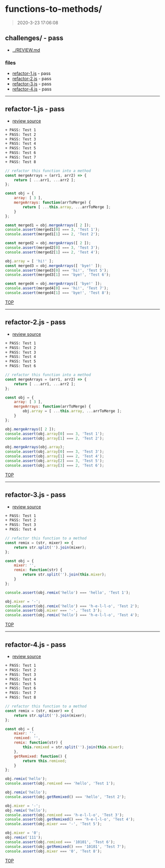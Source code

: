 # functions-to-methods/

> 2020-3-23 17:06:08 

## challenges/ - pass

* [../REVIEW.md](../REVIEW.md)

### files

* [refactor-1.js](#refactor-1js---pass) - pass
* [refactor-2.js](#refactor-2js---pass) - pass
* [refactor-3.js](#refactor-3js---pass) - pass
* [refactor-4.js](#refactor-4js---pass) - pass

---

## refactor-1.js - pass

* [review source](refactor-1.js)

```txt
+ PASS: Test 1
+ PASS: Test 2
+ PASS: Test 3
+ PASS: Test 4
+ PASS: Test 5
+ PASS: Test 6
+ PASS: Test 7
+ PASS: Test 8
```

```js
// refactor this function into a method
const mergeArrays = (arr1, arr2) => {
	return [ ...arr1, ...arr2 ];
};

const obj = {
	array: [ 3 ],
	mergeArrays: function(arrToMerge) {
		return [ ...this.array, ...arrToMerge ];
	}
};

const merged1 = obj.mergeArrays([ 2 ]);
console.assert(merged1[0] === 3, 'Test 1');
console.assert(merged1[1] === 2, 'Test 2');

const merged2 = obj.mergeArrays([ 2 ]);
console.assert(merged2[0] === 3, 'Test 3');
console.assert(merged2[1] === 2, 'Test 4');

obj.array = [ 'hi!' ];
const merged3 = obj.mergeArrays([ 'bye!' ]);
console.assert(merged3[0] === 'hi!', 'Test 5');
console.assert(merged3[1] === 'bye!', 'Test 6');

const merged4 = obj.mergeArrays([ 'bye!' ]);
console.assert(merged4[0] === 'hi!', 'Test 7');
console.assert(merged4[1] === 'bye!', 'Test 8');

```

[TOP](#functions-to-methods)

---

## refactor-2.js - pass

* [review source](refactor-2.js)

```txt
+ PASS: Test 1
+ PASS: Test 2
+ PASS: Test 3
+ PASS: Test 4
+ PASS: Test 5
+ PASS: Test 6
```

```js
// refactor this function into a method
const mergeArrays = (arr1, arr2) => {
	return [ ...arr1, ...arr2 ];
};

const obj = {
	array: [ 3 ],
	mergeArrays: function(arrToMerge) {
		obj.array = [ ...this.array, ...arrToMerge ];
	}
};

obj.mergeArrays([ 2 ]);
console.assert(obj.array[0] === 3, 'Test 1');
console.assert(obj.array[1] === 2, 'Test 2');

obj.mergeArrays(obj.array);
console.assert(obj.array[0] === 3, 'Test 3');
console.assert(obj.array[1] === 2, 'Test 4');
console.assert(obj.array[2] === 3, 'Test 5');
console.assert(obj.array[3] === 2, 'Test 6');

```

[TOP](#functions-to-methods)

---

## refactor-3.js - pass

* [review source](refactor-3.js)

```txt
+ PASS: Test 1
+ PASS: Test 2
+ PASS: Test 3
+ PASS: Test 4
```

```js
// refactor this function to a method
const remix = (str, mixer) => {
	return str.split('').join(mixer);
};

const obj = {
	mixer: '',
	remix: function(str) {
		return str.split('').join(this.mixer);
	}
};

console.assert(obj.remix('hello') === 'hello', 'Test 1');

obj.mixer = '-';
console.assert(obj.remix('hello') === 'h-e-l-l-o', 'Test 2');
console.assert(obj.mixer === '-', 'Test 3');
console.assert(obj.remix('hello') === 'h-e-l-l-o', 'Test 4');

```

[TOP](#functions-to-methods)

---

## refactor-4.js - pass

* [review source](refactor-4.js)

```txt
+ PASS: Test 1
+ PASS: Test 2
+ PASS: Test 3
+ PASS: Test 4
+ PASS: Test 5
+ PASS: Test 6
+ PASS: Test 7
+ PASS: Test 8
```

```js
// refactor this function to a method
const remix = (str, mixer) => {
	return str.split('').join(mixer);
};

const obj = {
	mixer: '',
	remixed: '',
	remix: function(str) {
		this.remixed = str.split('').join(this.mixer);
	},
	getRemixed: function() {
		return this.remixed;
	}
};

obj.remix('hello');
console.assert(obj.remixed === 'hello', 'Test 1');

obj.remix('hello');
console.assert(obj.getRemixed() === 'hello', 'Test 2');

obj.mixer = '-';
obj.remix('hello');
console.assert(obj.remixed === 'h-e-l-l-o', 'Test 3');
console.assert(obj.getRemixed() === 'h-e-l-l-o', 'Test 4');
console.assert(obj.mixer === '-', 'Test 5');

obj.mixer = '0';
obj.remix('111');
console.assert(obj.remixed === '10101', 'Test 6');
console.assert(obj.getRemixed() === '10101', 'Test 7');
console.assert(obj.mixer === '0', 'Test 8');

```

[TOP](#functions-to-methods)

